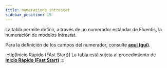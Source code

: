 ```yaml
---
title: numerazione intrastat
sidebar_position: 15
---
```


La tabla permite definir, a través de un numerador estándar de Fluentis, la numeración de modelos Intrastat.

Para la definición de los campos del numerador, consulte [**aquí (qui)**](/docs/configurations/tables/fluentis-numerations).

:::tip[Inicio Rápido (FAst Start)]
La tabla está sujeta al procedimiento de [**Inicio Rápido (Fast Start)**](/docs/guide/fast-start)
:::